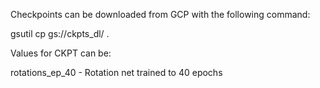 Checkpoints can be downloaded from GCP with the following command:

gsutil cp gs://ckpts_dl/<CKPT> .

Values for CKPT can be:

rotations_ep_40    - Rotation net trained to 40 epochs
